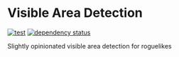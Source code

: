 # Visible Area Detection

[![test](https://github.com/gridbugs/visible-area-detection/actions/workflows/test.yml/badge.svg)](https://github.com/gridbugs/visible-area-detection/actions/workflows/test.yml)
[![dependency status](https://deps.rs/repo/github/gridbugs/visible-area-detection/status.svg)](https://deps.rs/repo/github/gridbugs/visible-area-detection)

Slightly opinionated visible area detection for roguelikes
